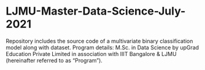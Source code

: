 # LJMU-Master-Data-Science-July-2021
 Repository includes the source code of a multivariate binary classification model along with dataset. Program details: M.Sc. in Data Science by upGrad Education Private Limited in association with IIIT Bangalore &amp; LJMU (hereinafter referred to as “Program”).
